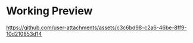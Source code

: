 # Working Preview


https://github.com/user-attachments/assets/c3c6bd98-c2a6-46be-8ff9-10d210853d14

